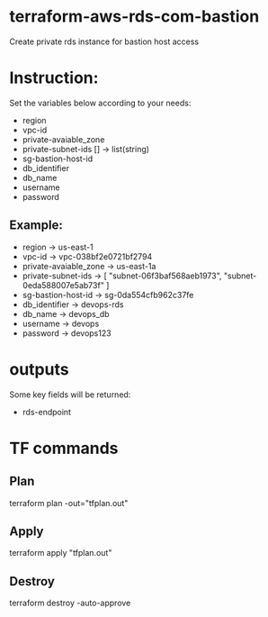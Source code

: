 # terraform-aws-rds-com-bastion
Create private rds instance for bastion host access

# Instruction:

Set the variables below according to your needs:

- region
- vpc-id
- private-avaiable_zone
- private-subnet-ids [] -> list(string)
- sg-bastion-host-id
- db_identifier
- db_name
- username
- password

## Example:

- region                -> us-east-1
- vpc-id                -> vpc-038bf2e0721bf2794
- private-avaiable_zone -> us-east-1a
- private-subnet-ids    -> [ "subnet-06f3baf568aeb1973",  "subnet-0eda588007e5ab73f" ]
- sg-bastion-host-id    -> sg-0da554cfb962c37fe
- db_identifier         -> devops-rds
- db_name               -> devops_db
- username              -> devops
- password              -> devops123

# outputs

Some key fields will be returned:

- rds-endpoint

# TF commands

## Plan
terraform plan -out="tfplan.out"
## Apply
terraform apply "tfplan.out"
## Destroy
terraform destroy -auto-approve
